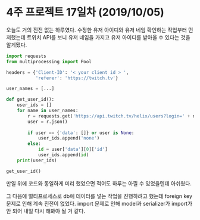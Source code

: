 # 4주 프로젝트 17일차 (2019/10/05)

오늘도 거의 진전 없는 하루였다.  수정한 유저 아이디와 유저 네임 확인하는 작업부터 먼저했는데 트위치 API를 보니 유저 네임을 가지고 유저 아이디를 받아올 수 있다는 것을 알게됐다. 

```python
import requests
from multiprocessing import Pool

headers = {'Client-ID': '< your client id > ',
           'referer': 'https://twitch.tv'}

user_names = [...]

def get_user_id():
    user_ids = []
    for name in user_names:
        r = requests.get('https://api.twitch.tv/helix/users?login=' + name, headers=headers)
        user = r.json()
        
        if user == {'data': []} or user is None:
            user_ids.append('none')
        else:
            id = user['data'][0]['id']
            user_ids.append(id)
    print(user_ids)

get_user_id()
```

만일 위에 코드와 동일하게 미리 했었으면 적어도 하루는 아낄 수 있었을텐데 아쉬웠다.

그 다음에 멀티프로세스로 db에 데이터를 넣는 작업을 진행하려고 했는데 foreign key 문제로 인해 계속 진전이 없었다. import 문제로 인해 model과 serializer가 import가 안 되어 내일 다시 해봐야 될 거 같다.